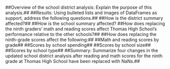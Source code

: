 ##Overview of the school district analysis: Explain the purpose of this analysis.##
##Results: Using bulleted lists and images of DataFrames as support, address the following questions.##
##How is the district summary affected?##
##How is the school summary affected?
##How does replacing the ninth graders’ math and reading scores affect Thomas High School’s performance relative to the other schools?##
##How does replacing the ninth-grade scores affect the following:##
##Math and reading scores by grade##
##Scores by school spending##
##Scores by school size##
##Scores by school type##
##Summary: Summarize four changes in the updated school district analysis after reading and math scores for the ninth grade at Thomas High School have been replaced with NaNs.##
